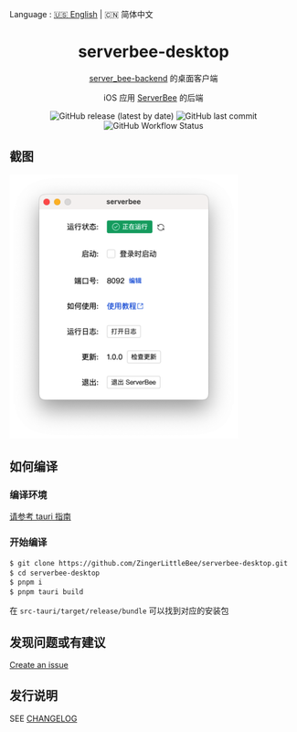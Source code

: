 Language : [🇺🇸 English](./README.md) | 🇨🇳 简体中文

<h1 align="center">serverbee-desktop</h1>

<div align="center">

[server_bee-backend](https://github.com/ZingerLittleBee/server_bee-backend) 的桌面客户端

iOS 应用 [ServerBee](https://apps.apple.com/us/app/serverbee/id6443553714) 的后端

![GitHub release (latest by date)](https://img.shields.io/github/v/release/ZingerLittleBee/serverbee-desktop?style=flat-square)
![GitHub last commit](https://img.shields.io/github/last-commit/ZingerLittleBee/serverbee-desktop?style=flat-square)
![GitHub Workflow Status](https://img.shields.io/github/workflow/status/ZingerLittleBee/serverbee-desktop/Release?style=flat-square)

</div>

## 截图

<img src="./snapshot/serverbee-desktop.png" alt="serverbee-desktop" width="400"/>

## 如何编译

### 编译环境

[请参考 tauri 指南](https://tauri.app/zh-cn/v1/guides/getting-started/prerequisites)

### 开始编译

```bash
$ git clone https://github.com/ZingerLittleBee/serverbee-desktop.git
$ cd serverbee-desktop
$ pnpm i
$ pnpm tauri build
```

在 `src-tauri/target/release/bundle` 可以找到对应的安装包

## 发现问题或有建议

[Create an issue](https://github.com/ZingerLittleBee/serverbee-desktop/issues)

## 发行说明

SEE [CHANGELOG](./CHANGELOG.md)
